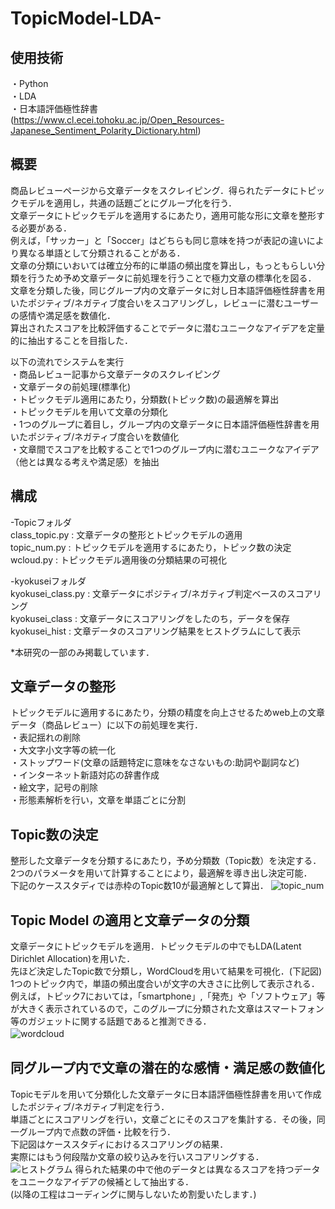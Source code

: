 # TopicModel-LDA-  

## 使用技術  
・Python  
・LDA  
・日本語評価極性辞書  
  (https://www.cl.ecei.tohoku.ac.jp/Open_Resources-Japanese_Sentiment_Polarity_Dictionary.html)  

## 概要  
商品レビューページから文章データをスクレイピング．得られたデータにトピックモデルを適用し，共通の話題ごとにグループ化を行う．  
文章データにトピックモデルを適用するにあたり，適用可能な形に文章を整形する必要がある．  
例えば，「サッカー」と「Soccer」はどちらも同じ意味を持つが表記の違いにより異なる単語として分類されることがある．  
文章の分類にいおいては確立分布的に単語の頻出度を算出し，もっともらしい分類を行うため予め文章データに前処理を行うことで極力文章の標準化を図る．  
文章を分類した後，同じグループ内の文章データに対し日本語評価極性辞書を用いたポジティブ/ネガティブ度合いをスコアリングし，レビューに潜むユーザーの感情や満足感を数値化．  
算出されたスコアを比較評価することでデータに潜むユニークなアイデアを定量的に抽出することを目指した．  

以下の流れでシステムを実行  
・商品レビュー記事から文章データのスクレイピング  
・文章データの前処理(標準化)  
・トピックモデル適用にあたり，分類数(トピック数)の最適解を算出  
・トピックモデルを用いて文章の分類化  
・1つのグループに着目し，グループ内の文章データに日本語評価極性辞書を用いたポジティブ/ネガティブ度合いを数値化  
・文章間でスコアを比較することで1つのグループ内に潜むユニークなアイデア（他とは異なる考えや満足感）を抽出  


## 構成  
-Topicフォルダ  
  class_topic.py  :  文章データの整形とトピックモデルの適用  
  topic_num.py    :  トピックモデルを適用するにあたり，トピック数の決定  
  wcloud.py       :  トピックモデル適用後の分類結果の可視化  
  
-kyokuseiフォルダ  
  kyokusei_class.py : 文章データにポジティブ/ネガティブ判定ベースのスコアリング  
  kyokusei_class    : 文章データにスコアリングをしたのち，データを保存  
  kyokusei_hist     : 文章データのスコアリング結果をヒストグラムにして表示  
  
  *本研究の一部のみ掲載しています．  

## 文章データの整形  
トピックモデルに適用するにあたり，分類の精度を向上させるためweb上の文章データ（商品レビュー）に以下の前処理を実行．  
・表記揺れの削除  
・大文字小文字等の統一化  
・ストップワード(文章の話題特定に意味をなさないもの:助詞や副詞など)  
・インターネット新語対応の辞書作成  
・絵文字，記号の削除  
・形態素解析を行い，文章を単語ごとに分割  


## Topic数の決定  
整形した文章データを分類するにあたり，予め分類数（Topic数）を決定する．  
2つのパラメータを用いて計算することにより，最適解を導き出し決定可能．  
下記のケーススタディでは赤枠のTopic数10が最適解として算出．
![topic_num](https://user-images.githubusercontent.com/77096897/151784019-5eaeff2d-e07f-470d-a103-c1fbacaef4a8.png)  


## Topic Model の適用と文章データの分類  
文章データにトピックモデルを適用．トピックモデルの中でもLDA(Latent Dirichlet Allocation)を用いた．  
先ほど決定したTopic数で分類し，WordCloudを用いて結果を可視化．(下記図)  
1つのトピック内で，単語の頻出度合いが文字の大きさに比例して表示される．  
例えば，トピック7においては，「smartphone」,「発売」や「ソフトウェア」等が大きく表示されているので，このグループに分類された文章はスマートフォン等のガジェットに関する話題であると推測できる．  
![wordcloud](https://user-images.githubusercontent.com/77096897/151784646-069301f7-95aa-40a2-8f3d-d649e200281e.jpg)　　


## 同グループ内で文章の潜在的な感情・満足感の数値化  
Topicモデルを用いて分類化した文章データに日本語評価極性辞書を用いて作成したポジティブ/ネガティブ判定を行う．  
単語ごとにスコアリングを行い，文章ごとにそのスコアを集計する．その後，同一グループ内で点数の評価・比較を行う．  
下記図はケーススタディにおけるスコアリングの結果．  
実際にはもう何段階か文章の絞り込みを行いスコアリングする．  
![ヒストグラム](https://user-images.githubusercontent.com/77096897/153179376-b6a07784-1c2b-48f3-bde2-5478b21a651f.png)
得られた結果の中で他のデータとは異なるスコアを持つデータをユニークなアイデアの候補として抽出する．  
(以降の工程はコーディングに関与しないため割愛いたします．)  
